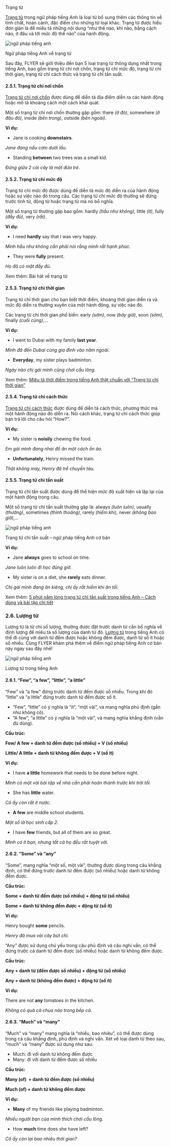 Trạng từ

[Trạng từ](https://flyer.vn/trang-tu-trong-tieng-anh/) trong ngữ pháp tiếng Anh là loại từ bổ sung thêm các thông tin về tính chất, hoàn cảnh, đặc điểm cho những từ loại khác. Trạng từ được hiểu đơn giản là để miêu tả những nội dung “như thế nào, khi nào, bằng cách nào, ở đâu và tới mức độ thế nào” của hành động. 

![ngữ pháp tiếng anh](https://flyer.vn/wp-content/uploads/2023/01/ngu-phap-tieng-anh-23.jpg)

Ngữ pháp tiếng Anh về trạng từ

Sau đây, FLYER sẽ giới thiệu đến bạn 5 loại trạng từ thông dụng nhất trong tiếng Anh, bao gồm trạng từ chỉ nơi chốn, trạng từ chỉ mức độ, trạng từ chỉ thời gian, trạng từ chỉ cách thức và trạng từ chỉ tần suất.   

#### 2.5.1. Trạng từ chỉ nơi chốn

[Trạng từ chỉ nơi chốn](https://flyer.vn/trang-tu-chi-noi-chon/) được dùng để diễn tả địa điểm diễn ra các hành động hoặc mô tả khoảng cách một cách khái quát. 

Một số trạng từ chỉ nơi chốn thường gặp gồm: there _(ở đó)_, somewhere _(ở đâu đó)_, inside _(bên trong)_, outside _(bên ngoài)_. 

**Ví dụ:**

- Jane is cooking **downstairs**. 

_Jane đang nấu cơm dưới lầu._

- Standing **between** two trees was a small kid.

_Đứng giữa 2 cái cây là một đứa trẻ._ 

#### 2.5.2. Trạng từ chỉ mức độ

Trạng từ chỉ mức độ được dùng để diễn tả mức độ diễn ra của hành động hoặc sự việc nào đó trong câu. Các trạng từ chỉ mức độ thường sẽ đứng trước tính từ, động từ hoặc trạng từ mà nó bổ nghĩa.

Một số trạng từ thường gặp bao gồm: hardly _(hầu như không)_, little _(ít)_, fully _(đầy đủ)_, very _(rất)_.

**Ví dụ:**

- I need **hardly** say that I was very happy.

_Mình hầu như không cần phải nói rằng mình rất hạnh phúc._

- They were **fully** present.

_Họ đã có mặt đầy đủ._

Xem thêm: Bài hát về trạng từ

#### 2.5.3. Trạng từ chỉ thời gian

Trạng từ chỉ thời gian cho bạn biết thời điểm, khoảng thời gian diễn ra và mức độ diễn ra thường xuyên của một hành động, sự việc nào đó. 

Các trạng từ chỉ thời gian phổ biến: early _(sớm)_, now _(bây giờ)_, soon _(sớm)_, finally _(cuối cùng)_,…

**Ví dụ:**

- I went to Dubai with my family **last year**.

_Mình đã đến Dubai cùng gia đình vào năm ngoái._

- **Everyday**, my sister plays badminton.

_Ngày nào chị gái mình cũng chơi cầu lông._

Xem thêm: [Miêu tả thời điểm trong tiếng Anh thật chuẩn với “Trạng từ chỉ thời gian”](https://flyer.vn/trang-tu-chi-thoi-gian/) 

#### 2.5.4. Trạng từ chỉ cách thức

[Trạng từ chỉ cách thức](https://flyer.vn/trang-tu-chi-cach-thuc/) được dùng để diễn tả cách thức, phương thức mà một hành động nào đó diễn ra. Nói cách khác, trạng từ chỉ cách thức giúp bạn trả lời cho câu hỏi “How?”. 

**Ví dụ:**

- My sister is **noisily** chewing the food.

_Em gái mình đang nhai đồ ăn một cách ồn ào._

- **Unfortunately**, Henry missed the train.

_Thật không may, Henry đã trễ chuyến tàu._

#### 2.5.5. Trạng từ chỉ tần suất

Trạng từ chỉ tần suất được dùng để thể hiện mức độ xuất hiện và lặp lại của một hành động trong câu. 

Một số trạng từ chỉ tần suất thường gặp là: always _(luôn luôn)_, usually _(thường)_, sometimes _(thỉnh thoảng)_, rarely _(hiếm khi)_, never _(không bao giờ)_,…

![ngữ pháp tiếng anh](https://flyer.vn/wp-content/uploads/2023/01/trang-tu-chi-tan-suat-7-1024x576-1.jpeg)

Trạng từ chỉ tần suất – ngữ pháp tiếng Anh cơ bản

**Ví dụ:**

- Jane **always** goes to school on time. 

_Jane luôn luôn đi học đúng giờ._

- My sister is on a diet, she **rarely** eats dinner. 

_Chị gái mình đang ăn kiêng, chị ấy rất hiếm khi ăn tối._

Xem thêm: [5 phút nằm lòng trạng từ chỉ tần suất trong tiếng Anh – Cách dùng và bài tập chi tiết](https://flyer.vn/trang-tu-chi-tan-suat-trong-tieng-anh/)

### 2.6. Lượng từ

Lượng từ là từ chỉ số lượng, thường được đặt trước danh từ cần bổ nghĩa về định lượng để miêu tả số lượng của danh từ đó. [Lượng từ](https://flyer.vn/luong-tu-trong-tieng-anh-chi-tiet-nhat/) trong tiếng Anh có thể đi cùng với danh từ đếm được hoặc không đếm được, danh từ số ít hoặc số nhiều. Cùng FLYER khám phá thêm về điểm ngữ pháp tiếng Anh cơ bản này ngay sau đây nhé!

![ngữ pháp tiếng anh](https://flyer.vn/wp-content/uploads/2023/01/ngu-phap-tieng-anh-24.jpg)

Lượng từ trong tiếng Anh

#### 2.6.1. “Few”, “a few”, “little”, “a little”

“Few” và “a few” đứng trước danh từ đếm được số nhiều. Trong khi đó “little” và “a little” đứng trước danh từ đếm được số ít. 

- “Few”, “little” có ý nghĩa là “ít”, “một vài”, và mang nghĩa phủ định (gần như không có).
- “A few”, “a little” có ý nghĩa là “một vài”, và mang nghĩa khẳng định (vẫn đủ dùng).

**Cấu trúc:**

**Few/ A few + danh từ đếm được (số nhiều) + V (số nhiều)**

**Little/ A little + danh từ không đếm được + V (số ít)**

**Ví dụ:**

- I have **a little** homework that needs to be done before night. 

_Mình có một vài bài tập về nhà cần phải hoàn thành trước khi trời tối._

- She has **little** water.

_Cô ấy còn rất ít nước._

- **A few** are middle school students.

_Một số là học sinh cấp 2._

- I have **few** friends, but all of them are so great.

_Mình có ít bạn, nhưng tất cả họ đều rất tuyệt vời._

#### 2.6.2. “Some” và “any”

“Some”, mang nghĩa “một số, một vài”, thường được dùng trong câu khẳng định, có thể đứng trước danh từ đếm được (số nhiều) hoặc danh từ không đếm được.

**Cấu trúc:**  

**Some + danh từ đếm được (số nhiều) + động từ (số nhiều)**

**Some + danh từ không đếm được + động từ (số ít)**

**Ví dụ:**

Henry bought **some** pencils. 

_Henry đã mua vài cây bút chì._

“Any” được sử dụng chủ yếu trong câu phủ định và câu nghi vấn, có thể đứng trước cả danh từ đếm được (số nhiều) hoặc danh từ không đếm được. 

**Cấu trúc:**

**Any + danh từ (đếm được số nhiều) + động từ (số nhiều)**

**Any + danh từ (không đếm được) + động từ (số ít)**

**Ví dụ:**

There are not **any** tomatoes in the kitchen. 

_Không có quả cà chua nào trong bếp cả._

#### 2.6.3. “Much” và “many”

“Much” và “many” mang nghĩa là “nhiều, bao nhiêu”, có thể được dùng trong cả câu khẳng định, phủ định và nghi vấn. Xét về loại danh từ theo sau, “much” và “many” được sử dụng như sau:  

- Much: đi với danh từ không đếm được
- Many: đi với danh từ đếm được số nhiều 

**Cấu trúc:**

**Many (of)  + danh từ đếm được (số nhiều)**

**Much (of) + danh từ không đếm được**

**Ví dụ:**

- **Many** of my friends like playing badminton. 

_Nhiều người bạn của mình thích chơi cầu lông._

- How **much** time does she have left?

_Cô ấy còn lại bao nhiêu thời gian?_ 